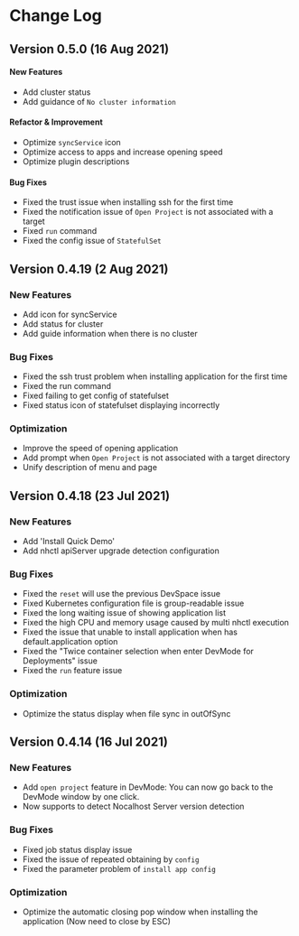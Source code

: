 # Change Log

## Version 0.5.0 (16 Aug 2021)

#### New Features

- Add cluster status
- Add guidance of `No cluster information`

#### Refactor & Improvement

- Optimize `syncService` icon
- Optimize access to apps and increase opening speed
- Optimize plugin descriptions

#### Bug Fixes

- Fixed the trust issue when installing ssh for the first time
- Fixed the notification issue of `Open Project` is not associated with a target
- Fixed `run` command
- Fixed the config issue of `StatefulSet`

## Version 0.4.19 (2 Aug 2021)

### New Features

- Add icon for syncService
- Add status for cluster
- Add guide information when there is no cluster

### Bug Fixes

- Fixed the ssh trust problem when installing application for the first time
- Fixed the run command
- Fixed failing to get config of statefulset
- Fixed status icon of statefulset displaying incorrectly

### Optimization

- Improve the speed of opening application
- Add prompt when `Open Project` is not associated with a target directory
- Unify description of menu and page

## Version 0.4.18 (23 Jul 2021)

### New Features

- Add 'Install Quick Demo'
- Add nhctl apiServer upgrade detection configuration

### Bug Fixes

- Fixed the `reset` will use the previous DevSpace issue
- Fixed Kubernetes configuration file is group-readable issue
- Fixed the long waiting issue of showing application list
- Fixed the high CPU and memory usage caused by multi nhctl execution
- Fixed the issue that unable to install application when has default.application option
- Fixed the "Twice container selection when enter DevMode for Deployments" issue
- Fixed the `run` feature issue

### Optimization

- Optimize the status display when file sync in outOfSync

## Version 0.4.14 (16 Jul 2021)

### New Features

- Add `open project` feature in DevMode: You can now go back to the DevMode window by one click.
- Now supports to detect Nocalhost Server version detection

### Bug Fixes

- Fixed job status display issue
- Fixed the issue of repeated obtaining by `config`
- Fixed the parameter problem of `install app config`

### Optimization

- Optimize the automatic closing pop window when installing the application (Now need to close by ESC)
